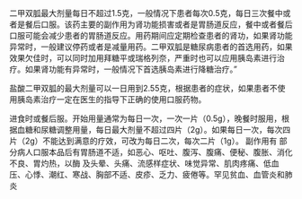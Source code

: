 二甲双胍最大剂量每日不超过1.5克，一般情况下患者每次0.5克，每日三次餐中或者是餐后口服。该药主要的副作用为肾功能损害或者是胃肠道反应，餐中或者餐后口服可能会减少患者的胃肠道反应。用药期间应定期检查患者的肾功，如果肾功能异常时，一般建议停药或者是减量用药。二甲双胍是糖尿病患者的首选用药，如果效果欠佳时，可以同时加用拜糖平或瑞格列奈，严重时也可以应用胰岛素进行治疗。如果肾功能有异常时，一般情况下首选胰岛素进行降糖治疗。”

盐酸二甲双胍的最大剂量可以一日用到2.55克，根据患者的症状，如果患者不使用胰岛素治疗一定在医生的指导下正确的使用口服药物。

 进食时或餐后服。开始用量通常为每日一次，一次一片（0.5g），晚餐时服用，根据血糖和尿糖调整用量，每日最大剂量不超过四片（2g）。如果每日一次，每次四片（2g）不能达到满意的疗效，可改为每日二次，每次二片（1g）。
      副作用有
      部分病人口服本品后有胃肠道不适，如恶心、呕吐、腹泻、腹痛、便秘、腹胀、消化不良、胃灼热，以酶
      及头晕、头痛、流感样症状、味觉异常、肌肉疼痛、低血压、心悸、潮红、寒战、胸部不适、皮疹、乏力、疲倦等。罕见贫血、血管炎和肺炎
